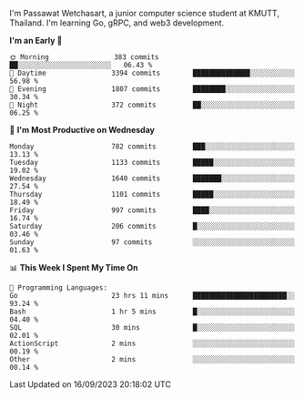 
I'm Passawat Wetchasart, a junior computer science student at KMUTT, Thailand. I'm learning Go, gRPC, and web3 development.



<!--START_SECTION:waka-->
**I'm an Early 🐤** 

```text
🌞 Morning                383 commits         ██░░░░░░░░░░░░░░░░░░░░░░░   06.43 % 
🌆 Daytime                3394 commits        ██████████████░░░░░░░░░░░   56.98 % 
🌃 Evening                1807 commits        ████████░░░░░░░░░░░░░░░░░   30.34 % 
🌙 Night                  372 commits         ██░░░░░░░░░░░░░░░░░░░░░░░   06.25 % 
```
📅 **I'm Most Productive on Wednesday** 

```text
Monday                   782 commits         ███░░░░░░░░░░░░░░░░░░░░░░   13.13 % 
Tuesday                  1133 commits        █████░░░░░░░░░░░░░░░░░░░░   19.02 % 
Wednesday                1640 commits        ███████░░░░░░░░░░░░░░░░░░   27.54 % 
Thursday                 1101 commits        █████░░░░░░░░░░░░░░░░░░░░   18.49 % 
Friday                   997 commits         ████░░░░░░░░░░░░░░░░░░░░░   16.74 % 
Saturday                 206 commits         █░░░░░░░░░░░░░░░░░░░░░░░░   03.46 % 
Sunday                   97 commits          ░░░░░░░░░░░░░░░░░░░░░░░░░   01.63 % 
```


📊 **This Week I Spent My Time On** 

```text
💬 Programming Languages: 
Go                       23 hrs 11 mins      ███████████████████████░░   93.24 % 
Bash                     1 hr 5 mins         █░░░░░░░░░░░░░░░░░░░░░░░░   04.40 % 
SQL                      30 mins             █░░░░░░░░░░░░░░░░░░░░░░░░   02.01 % 
ActionScript             2 mins              ░░░░░░░░░░░░░░░░░░░░░░░░░   00.19 % 
Other                    2 mins              ░░░░░░░░░░░░░░░░░░░░░░░░░   00.14 % 
```


 Last Updated on 16/09/2023 20:18:02 UTC
<!--END_SECTION:waka-->

<!--
**markpassawat/markpassawat** is a ✨ _special_ ✨ repository because its `README.md` (this file) appears on your GitHub profile.

Here are some ideas to get you started:

- 🔭 I’m currently working on ...
- 🌱 I’m currently learning ...
- 👯 I’m looking to collaborate on ...
- 🤔 I’m looking for help with ...
- 💬 Ask me about ...
- 📫 How to reach me: ...
- 😄 Pronouns: He/Him
- ⚡ Fun fact: ...
-->
